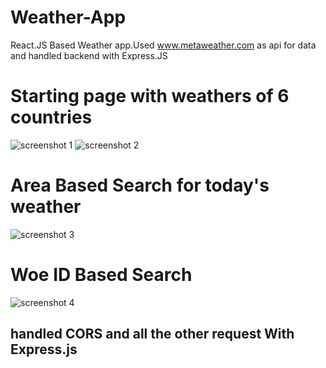 # Weather-App
React.JS Based Weather app.Used www.metaweather.com as api for data and handled backend with Express.JS
# Starting page with weathers of 6 countries
![screenshot 1](https://user-images.githubusercontent.com/44313607/52170478-645d3e00-2775-11e9-8623-635edab7292f.png)
![screenshot 2](https://user-images.githubusercontent.com/44313607/52170510-d766b480-2775-11e9-9155-5016b4c65d20.png)
# Area Based Search for today's weather
![screenshot 3](https://user-images.githubusercontent.com/44313607/52170511-d7ff4b00-2775-11e9-80a9-400adee4aed6.png)
# Woe ID Based Search
![screenshot 4](https://user-images.githubusercontent.com/44313607/52170512-d7ff4b00-2775-11e9-9dd4-0669b752f791.png)
## handled CORS and all the other request With Express.js
